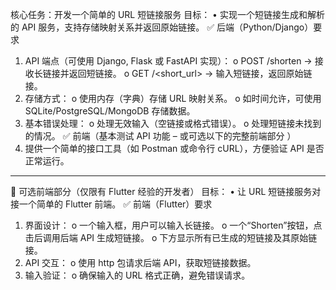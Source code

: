 核心任务：开发一个简单的 URL 短链接服务
目标：
•	实现一个短链接生成和解析的 API 服务，支持存储映射关系并返回原始链接。
✅ 后端（Python/Django）要求
1.	API 端点（可使用 Django, Flask 或 FastAPI 实现）：
o	POST /shorten → 接收长链接并返回短链接。
o	GET /<short_url> → 输入短链接，返回原始链接。
2.	存储方式：
o	使用内存（字典）存储 URL 映射关系。
o	如时间允许，可使用 SQLite/PostgreSQL/MongoDB 存储数据。
3.	基本错误处理：
o	处理无效输入（空链接或格式错误）。
o	处理短链接未找到的情况。
✅ 前端（基本测试 API 功能 – 或可选以下的完整前端部分 ）
1.	提供一个简单的接口工具（如 Postman 或命令行 cURL），方便验证 API 是否正常运行。
________________________________________
🚀 可选前端部分（仅限有 Flutter 经验的开发者）
目标：
•	让 URL 短链接服务对接一个简单的 Flutter 前端。
✅ 前端（Flutter）要求
1.	界面设计：
o	一个输入框，用户可以输入长链接。
o	一个“Shorten”按钮，点击后调用后端 API 生成短链接。
o	下方显示所有已生成的短链接及其原始链接。
2.	API 交互：
o	使用 http 包请求后端 API，获取短链接数据。
3.	输入验证：
o	确保输入的 URL 格式正确，避免错误请求。

